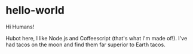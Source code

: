 # hello-world
Hi Humans!


Hubot here,   I like Node.js and Coffeescript (that's what I'm made of!).
I've had tacos on the moon and find them far superior to Earth tacos.
